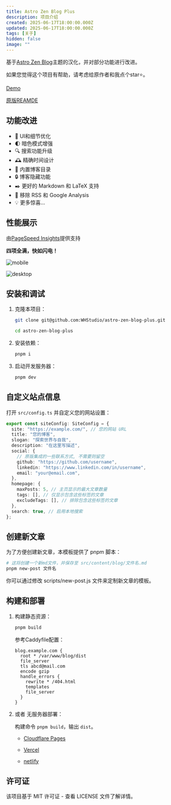 ```yaml
---
title: Astro Zen Blog Plus
description: 项目介绍
created: 2025-06-17T18:00:00.000Z
updated: 2025-06-17T18:00:00.000Z
tags: [关于]
hidden: false
image: ""
---
```


基于[Astro Zen Blog](https://github.com/larry-xue/astro-zen-blog)主题的汉化，并对部分功能进行改进。

如果您觉得这个项目有帮助，请考虑给原作者和我点个star⭐️。

[Demo](https://azbp.netlify.app/)

[原版REAMDE](https://github.com/larry-xue/astro-zen-blog/blob/main/docs/README_CN.md)

## 功能改进

- 🎨 UI和细节优化
- 🌓 暗色模式增强
- 🔍 搜索功能升级
- 🕰️ 精确时间设计
- 📇 内置博客目录
- 🔒 博客隐藏功能
- ✒️ 更好的 Markdown 和 LaTeX 支持
- 🚮 移除 RSS 和 Google Analysis
- 💡 更多惊喜...

## 性能展示

由[PageSpeed Insights](https://pagespeed.web.dev/)提供支持

**四项全满，快如闪电！**

![mobile](https://290f154.webp.li/202506150505513.png)

![desktop](https://290f154.webp.li/202506150507214.png)

## 安装和调试

1. 克隆本项目：

   ```bash
   git clone git@github.com:WHStudio/astro-zen-blog-plus.git
   ```

   ```bash
   cd astro-zen-blog-plus
   ```

2. 安装依赖：

   ```bash
   pnpm i
   ```

3. 启动开发服务器：

   ```bash
   pnpm dev
   ```

## 自定义站点信息

打开 `src/config.ts` 并自定义您的网站设置：

```typescript
export const siteConfig: SiteConfig = {
  site: "https://example.com/", // 您的网站 URL
  title: "您的博客",
  slogan: "探索世界与自我",
  description: "在这里写描述",
  social: {
    // 原版集成的一些联系方式, 不需要则留空
    github: "https://github.com/username",
    linkedin: "https://www.linkedin.com/in/username",
    email: "your@email.com",
  },
  homepage: {
    maxPosts: 5, // 主页显示的最大文章数量
    tags: [], // 仅显示包含这些标签的文章
    excludeTags: [], // 排除包含这些标签的文章
  },
  search: true, // 启用本地搜索
};
```

## 创建新文章

为了方便创建新文章，本模板提供了 pnpm 脚本：

```bash
# 这将创建一个新md文件，并保存至 src/content/blog/文件名.md
pnpm new-post 文件名
```

你可以通过修改 scripts/new-post.js 文件来定制新文章的模板。

## 构建和部署

1. 构建静态资源：

   ```bash
   pnpm build
   ```

   参考Caddyfile配置：
   ```caddyfile
   blog.example.com {
     root * /var/www/blog/dist
     file_server
     tls abcd@mail.com
     encode gzip
     handle_errors {
       rewrite * /404.html
       templates
       file_server
     }
   }
   ```

3. 或者 无服务器部署：

   构建命令 `pnpm build`，输出 `dist`。

   - [Cloudflare Pages](https://pages.cloudflare.com/)

   - [Vercel](https://vercel.com/)

   - [netlify](https://netlify.com/)

## 许可证

该项目基于 MIT 许可证 - 查看 LICENSE 文件了解详情。

